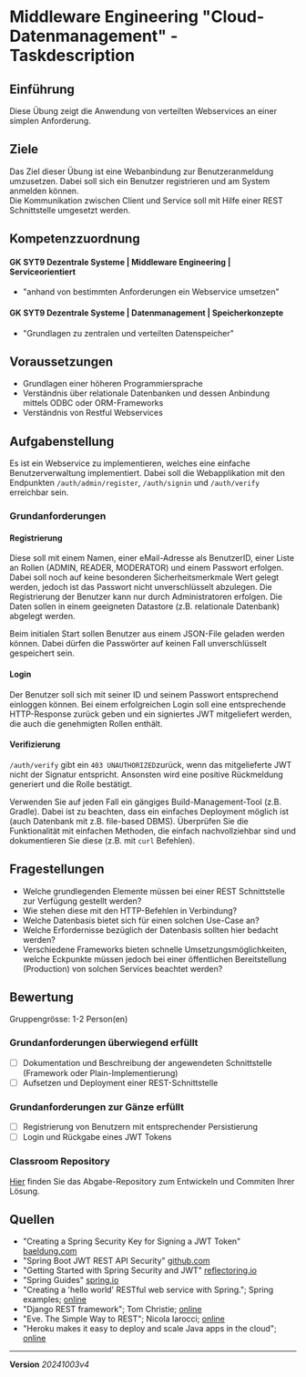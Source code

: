 # Middleware Engineering "Cloud-Datenmanagement" - Taskdescription

## Einführung
Diese Übung zeigt die Anwendung von verteilten Webservices an einer simplen Anforderung.

## Ziele
Das Ziel dieser Übung ist eine Webanbindung zur Benutzeranmeldung umzusetzen. Dabei soll sich ein Benutzer registrieren und am System anmelden können.  
Die Kommunikation zwischen Client und Service soll mit Hilfe einer REST Schnittstelle umgesetzt werden.

## Kompetenzzuordnung
#### GK SYT9 Dezentrale Systeme | Middleware Engineering | Serviceorientiert
* "anhand von bestimmten Anforderungen ein Webservice umsetzen"
#### GK SYT9 Dezentrale Systeme | Datenmanagement | Speicherkonzepte
* "Grundlagen zu zentralen und verteilten Datenspeicher"

## Voraussetzungen
+ Grundlagen einer höheren Programmiersprache
+ Verständnis über relationale Datenbanken und dessen Anbindung mittels ODBC oder ORM-Frameworks
+ Verständnis von Restful Webservices

## Aufgabenstellung
Es ist ein Webservice zu implementieren, welches eine einfache Benutzerverwaltung implementiert. Dabei soll die Webapplikation mit den Endpunkten `/auth/admin/register`, `/auth/signin` und `/auth/verify` erreichbar sein.

### Grundanforderungen

#### Registrierung
Diese soll mit einem Namen, einer eMail-Adresse als BenutzerID, einer Liste an Rollen (ADMIN, READER, MODERATOR) und einem Passwort erfolgen. Dabei soll noch auf keine besonderen Sicherheitsmerkmale Wert gelegt werden, jedoch ist das Passwort nicht unverschlüsselt abzulegen. Die Registrierung der Benutzer kann nur durch Administratoren erfolgen. Die Daten sollen in einem geeigneten Datastore (z.B. relationale Datenbank) abgelegt werden.

Beim initialen Start sollen Benutzer aus einem JSON-File geladen werden können. Dabei dürfen die Passwörter auf keinen Fall unverschlüsselt gespeichert sein.

#### Login
Der Benutzer soll sich mit seiner ID und seinem Passwort entsprechend einloggen können. Bei einem erfolgreichen Login soll eine entsprechende HTTP-Response zurück geben und ein signiertes JWT mitgeliefert werden, die auch die genehmigten Rollen enthält.

#### Verifizierung
`/auth/verify` gibt ein `403 UNAUTHORIZED`zurück, wenn das mitgelieferte JWT nicht der Signatur entspricht. Ansonsten wird eine positive Rückmeldung generiert und die Rolle bestätigt.


Verwenden Sie auf jeden Fall ein gängiges Build-Management-Tool (z.B. Gradle). Dabei ist zu beachten, dass ein einfaches Deployment möglich ist (auch Datenbank mit z.B. file-based DBMS). Überprüfen Sie die Funktionalität mit einfachen Methoden, die einfach nachvollziehbar sind und dokumentieren Sie diese (z.B. mit `curl` Befehlen).

## Fragestellungen
* Welche grundlegenden Elemente müssen bei einer REST Schnittstelle zur Verfügung gestellt werden?
* Wie stehen diese mit den HTTP-Befehlen in Verbindung?
* Welche Datenbasis bietet sich für einen solchen Use-Case an?
* Welche Erfordernisse bezüglich der Datenbasis sollten hier bedacht werden?
* Verschiedene Frameworks bieten schnelle Umsetzungsmöglichkeiten, welche Eckpunkte müssen jedoch bei einer öffentlichen Bereitstellung (Production) von solchen Services beachtet werden?

## Bewertung
Gruppengrösse: 1-2 Person(en)
### Grundanforderungen **überwiegend erfüllt**
- [ ] Dokumentation und Beschreibung der angewendeten Schnittstelle (Framework oder Plain-Implementierung)
- [ ] Aufsetzen und Deployment einer REST-Schnittstelle
### Grundanforderungen **zur Gänze erfüllt**
- [ ] Registrierung von Benutzern mit entsprechender Persistierung
- [ ] Login und Rückgabe eines JWT Tokens

### Classroom Repository
[Hier](https://classroom.github.com/a/t8sGFKJz) finden Sie das Abgabe-Repository zum Entwickeln und Commiten Ihrer Lösung.

## Quellen
* "Creating a Spring Security Key for Signing a JWT Token" [baeldung.com](https://www.baeldung.com/spring-security-sign-jwt-token)
* "Spring Boot JWT REST API Security" [github.com](https://github.com/caglayantolga/springboot-role-based-jwt-security-rest-api)
* "Getting Started with Spring Security and JWT" [reflectoring.io](https://reflectoring.io/spring-security-jwt/)
* "Spring Guides" [spring.io](https://spring.io/guides)
* "Creating a 'hello world' RESTful web service with Spring."; Spring examples; [online](https://github.com/spring-guides/gs-rest-service)
* "Django REST framework"; Tom Christie; [online](http://www.django-rest-framework.org/)
* "Eve. The Simple Way to REST"; Nicola Iarocci; [online](http://python-eve.org/)
* "Heroku makes it easy to deploy and scale Java apps in the cloud"; [online](https://www.heroku.com)

---
**Version** *20241003v4*
